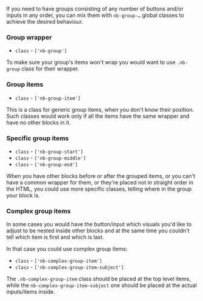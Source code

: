 If you need to have groups consisting of any number of buttons and/or inputs in any order, you can mix them with `nb-group-…` global classes to achieve the desired behaviour.

### Group wrapper

* `class` - `['nb-group']`

To make sure your group's items won't wrap you would want to use `.nb-group` class for their wrapper.

### Group items

* `class` - `['nb-group-item']`

This is a class for generic group items, when you don't know their position. Such classes would work only if all the items have the same wrapper and have no other blocks in it.

### Specific group items

* `class` - `['nb-group-start']`
* `class` - `['nb-group-middle']`
* `class` - `['nb-group-end']`

When you have other blocks before or after the grouped items, or you can't have a common wrapper for them, or they're placed not in straight order in the HTML, you could use more specific classes, telling where in the group your block is.

### Complex group items

In some cases you would have the button/input which visuals you'd like to adjust to be nested inside other blocks and at the same time you couldn't tell which item is first and which is last.

In that case you could use complex group items:

* `class` - `['nb-complex-group-item']`
* `class` - `['nb-complex-group-item-subject']`

The `.nb-complex-group-item` class should be placed at the top level items, while the `nb-complex-group-item-subject` one should be placed at the actual inputs/items inside.